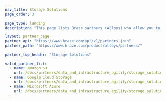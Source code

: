 ```yaml
---
nav_title: Storage Solutions
page_order: 3

page_type: landing
description: "This page lists Braze partners (Alloys) who allow you to store data to use in your messaging campaigns."

layout: partner_page
partner_api: "https://www.braze.com/api/v1/partners.json"
partner_path: "https://www.braze.com/product/alloys/partners/"

partner_top_header: "Storage Solutions"

valid_partner_list:
  - name: Amazon S3
    url: /docs/partners/data_and_infrastructure_agility/storage_solutions/amazon_s3/
  - name: Google Cloud Storage
    url: /docs/partners/data_and_infrastructure_agility/storage_solutions/google_cloud_storage_for_currents/
  - name: Microsoft Azure
    url: /docs/partners/data_and_infrastructure_agility/storage_solutions/microsoft_azure_blob_storage_for_currents/
---
```

